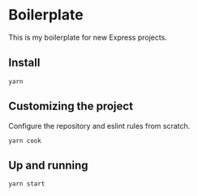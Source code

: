 # Boilerplate

This is my boilerplate for new Express projects.

## Install

```
yarn
```

## Customizing the project

Configure the repository and eslint rules from scratch.

```
yarn cook
```

## Up and running

```
yarn start
```
